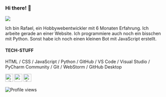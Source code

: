 ### Hi there! 👋
![](https://th.bing.com/th/id/R.dae65a47fcc727f71c0b3ca35c9b1745?rik=N2kslzNyZx5M6w&pid=ImgRaw&r=0)

Ich bin Rafael, ein Hobbywebentwickler mit 6 Monaten Erfahrung. Ich arbeite gerade an einer Website. Ich programmiere auch noch ein bisschen mit Python. Sonst habe ich noch einen kleinen Bot mit JavaScript erstellt.

#### TECH-STUFF
HTML / CSS / JavaScript / Python / GitHub / VS Code / Visual Studio / PyCharm Community / Git / WebStorm / GitHub Desktop








[<img src='https://cdn.jsdelivr.net/npm/simple-icons@3.0.1/icons/github.svg' alt='github' height='25'>](https://github.com/ArcticPenguin07)  [<img src='https://cdn.jsdelivr.net/npm/simple-icons@3.0.1/icons/icloud.svg' alt='website' height='25'>](https://arcticpenguin07.github.io)  [<img src='https://cdn.jsdelivr.net/npm/simple-icons@3.0.1/icons/discord.svg' alt='discord' height='25'>](https://discord.gg/SEUx4An4)  

![Profile views](https://gpvc.arturio.dev/ArcticPenguin07)  
